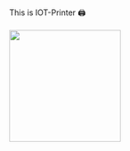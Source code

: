 
This is IOT-Printer 🖨️<br><br>
<img src="https://i.pinimg.com/originals/93/ac/9d/93ac9dd2c89543a91cdb65ebabfbf4a6.png" width="200px" height="200px" ref="uhdf" ></img>
